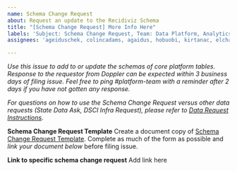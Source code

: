 ```yaml
---
name: Schema Change Request
about: Request an update to the Recidiviz Schema
title: "[Schema Change Request] More Info Here"
labels: 'Subject: Schema Change Request, Team: Data Platform, Analytics: Infrastructure'
assignees: 'ageiduschek, colincadams, agaidus, hobuobi, kirtanac, elchao'

---
```

_Use this issue to add to or update the schemas of core platform tables. Response to the requestor from Doppler can be expected within 3 business days of filing issue. Feel free to ping #platform-team with a reminder after 2 days if you have not gotten any response._

_For questions on how to use the Schema Change Request versus other data requests (State Data Ask, DSCI Infra Request), please refer to [Data Request Instructions](https://docs.google.com/document/d/1WhBI9Sb5P9dFu8iTpqbca-hjJP31kM-XAQXwc3lQeDU/edit#)._

**Schema Change Request Template**
Create a document copy of [Schema Change Request Template](https://paper.dropbox.com/doc/TEMPLATE-Schema-change-request--Bdwh3YweOcZ~RAwg5Op2qeHcAg-3D94ReanmxwNii4ixWSRU). Complete as much of the form as possible and _link your document below_ before filing issue.

**Link to specific schema change request**
Add link here
